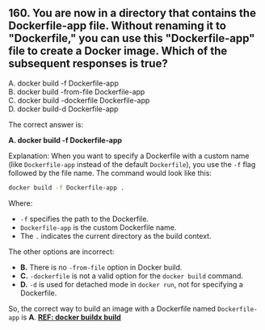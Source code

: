 ## 160. You are now in a directory that contains the Dockerfile-app file. Without renaming it to "Dockerfile," you can use this "Dockerfile-app" file to create a Docker image. Which of the subsequent responses is true?
A. docker build -f Dockerfile-app  
B. docker build -from-file Dockerfile-app  
C. docker build -dockerfile Dockerfile-app  
D. docker build-d Dockerfile-app  

The correct answer is:

**A. docker build -f Dockerfile-app**

Explanation:
When you want to specify a Dockerfile with a custom name (like `Dockerfile-app` instead of the default `Dockerfile`), you use the `-f` flag followed by the file name. The command would look like this:

```bash
docker build -f Dockerfile-app .
```

Where:
- `-f` specifies the path to the Dockerfile.
- `Dockerfile-app` is the custom Dockerfile name.
- The `.` indicates the current directory as the build context.

The other options are incorrect:
- **B.** There is no `-from-file` option in Docker build.
- **C.** `-dockerfile` is not a valid option for the `docker build` command.
- **D.** `-d` is used for detached mode in `docker run`, not for specifying a Dockerfile.

So, the correct way to build an image with a Dockerfile named `Dockerfile-app` is **A**.
[**REF: docker buildx build**](https://docs.docker.com/reference/cli/docker/buildx/build/)
